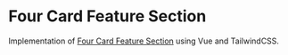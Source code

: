 # Four Card Feature Section
Implementation of [Four Card Feature Section](https://www.frontendmentor.io/challenges/four-card-feature-section-weK1eFYK/hub) using Vue and TailwindCSS.